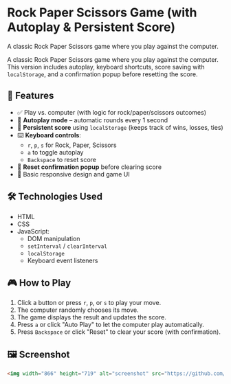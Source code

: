 # Rock Paper Scissors Game (with Autoplay & Persistent Score)
A classic Rock Paper Scissors game where you play against the computer. 

A classic Rock Paper Scissors game where you play against the computer.  
This version includes autoplay, keyboard shortcuts, score saving with `localStorage`, and a confirmation popup before resetting the score.

## 🚀 Features

- ✅ Play vs. computer (with logic for rock/paper/scissors outcomes)
- 🔄 **Autoplay mode** – automatic rounds every 1 second
- 💾 **Persistent score** using `localStorage` (keeps track of wins, losses, ties)
- ⌨️ **Keyboard controls**:
  - `r`, `p`, `s` for Rock, Paper, Scissors
  - `a` to toggle autoplay
  - `Backspace` to reset score
- 🧹 **Reset confirmation popup** before clearing score
- 📱 Basic responsive design and game UI

## 🛠️ Technologies Used

- HTML
- CSS
- JavaScript:
  - DOM manipulation
  - `setInterval` / `clearInterval`
  - `localStorage`
  - Keyboard event listeners

## 🎮 How to Play

1. Click a button or press `r`, `p`, or `s` to play your move.
2. The computer randomly chooses its move.
3. The game displays the result and updates the score.
4. Press `a` or click "Auto Play" to let the computer play automatically.
5. Press `Backspace` or click "Reset" to clear your score (with confirmation).

## 🖼️ Screenshot

```html
<img width="866" height="719" alt="screenshot" src="https://github.com/user-attachments/assets/70b99000-0618-4215-9e6e-62fb6a08db8d" />
